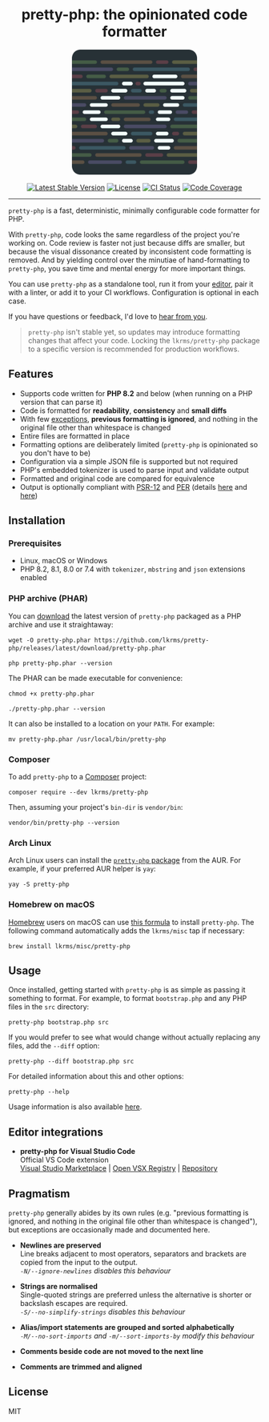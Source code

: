 <h1 align="center">pretty-php: the opinionated code formatter</h1>

<p align="center">
  <a href="https://github.com/lkrms/pretty-php">
    <img src="https://github.com/lkrms/pretty-php/raw/main/images/logo-600x600-rounded.png" alt="pretty-php logo" width="250">
  </a>
<p>

<p align="center">
  <a href="https://packagist.org/packages/lkrms/pretty-php"><img src="https://poser.pugx.org/lkrms/pretty-php/v" alt="Latest Stable Version" /></a>
  <a href="https://packagist.org/packages/lkrms/pretty-php"><img src="https://poser.pugx.org/lkrms/pretty-php/license" alt="License" /></a>
  <a href="https://github.com/lkrms/pretty-php/actions"><img src="https://github.com/lkrms/pretty-php/actions/workflows/ci.yml/badge.svg" alt="CI Status" /></a>
  <a href="https://codecov.io/gh/lkrms/pretty-php"><img src="https://codecov.io/gh/lkrms/pretty-php/graph/badge.svg?token=W0KVZU718K" alt="Code Coverage" /></a>
</p>

----

`pretty-php` is a fast, deterministic, minimally configurable code formatter for
PHP.

With `pretty-php`, code looks the same regardless of the project you're working
on. Code review is faster not just because diffs are smaller, but because the
visual dissonance created by inconsistent code formatting is removed. And by
yielding control over the minutiae of hand-formatting to `pretty-php`, you save
time and mental energy for more important things.

You can use `pretty-php` as a standalone tool, run it from your [editor][], pair
it with a linter, or add it to your CI workflows. Configuration is optional in
each case.

If you have questions or feedback, I'd love to [hear from you][discuss].

> `pretty-php` isn't stable yet, so updates may introduce formatting changes
> that affect your code. Locking the `lkrms/pretty-php` package to a specific
> version is recommended for production workflows.

## Features

- Supports code written for **PHP 8.2** and below (when running on a PHP version
  that can parse it)
- Code is formatted for **readability**, **consistency** and **small diffs**
- With few [exceptions](#pragmatism), **previous formatting is ignored**, and
  nothing in the original file other than whitespace is changed
- Entire files are formatted in place
- Formatting options are deliberately limited (`pretty-php` is opinionated so
  you don't have to be)
- Configuration via a simple JSON file is supported but not required
- PHP's embedded tokenizer is used to parse input and validate output
- Formatted and original code are compared for equivalence
- Output is optionally compliant with [PSR-12][] and [PER][] (details
  [here](docs/PSR-12.md) and [here][PSR-12 issue])


## Installation

### Prerequisites

- Linux, macOS or Windows
- PHP 8.2, 8.1, 8.0 or 7.4 with `tokenizer`, `mbstring` and `json` extensions
  enabled

### PHP archive (PHAR)

You can [download][] the latest version of `pretty-php` packaged as a PHP
archive and use it straightaway:

```shell
wget -O pretty-php.phar https://github.com/lkrms/pretty-php/releases/latest/download/pretty-php.phar
```

```shell
php pretty-php.phar --version
```

The PHAR can be made executable for convenience:

```shell
chmod +x pretty-php.phar
```

```shell
./pretty-php.phar --version
```

It can also be installed to a location on your `PATH`. For example:

```shell
mv pretty-php.phar /usr/local/bin/pretty-php
```

### Composer

To add `pretty-php` to a [Composer][] project:

```shell
composer require --dev lkrms/pretty-php
```

Then, assuming your project's `bin-dir` is `vendor/bin`:

```shell
vendor/bin/pretty-php --version
```

### Arch Linux

Arch Linux users can install the [`pretty-php` package][AUR] from the AUR. For
example, if your preferred AUR helper is `yay`:

```shell
yay -S pretty-php
```

### Homebrew on macOS

[Homebrew][] users on macOS can use [this formula][formula] to install
`pretty-php`. The following command automatically adds the `lkrms/misc` tap if
necessary:

```shell
brew install lkrms/misc/pretty-php
```

## Usage

Once installed, getting started with `pretty-php` is as simple as passing it
something to format. For example, to format `bootstrap.php` and any PHP files in
the `src` directory:

```shell
pretty-php bootstrap.php src
```

If you would prefer to see what would change without actually replacing any
files, add the `--diff` option:

```shell
pretty-php --diff bootstrap.php src
```

For detailed information about this and other options:

```shell
pretty-php --help
```

Usage information is also available [here](docs/Usage.md).

## Editor integrations

- **pretty-php for Visual Studio Code** \
  Official VS Code extension \
  [Visual Studio Marketplace] | [Open VSX Registry] | [Repository][vscode]

## Pragmatism

`pretty-php` generally abides by its own rules (e.g. "previous formatting is
ignored, and nothing in the original file other than whitespace is changed"),
but exceptions are occasionally made and documented here.

- **Newlines are preserved** \
  Line breaks adjacent to most operators, separators and brackets are copied
  from the input to the output. \
  *`-N/--ignore-newlines` disables this behaviour*

- **Strings are normalised** \
  Single-quoted strings are preferred unless the alternative is shorter or
  backslash escapes are required. \
  *`-S/--no-simplify-strings` disables this behaviour*

- **Alias/import statements are grouped and sorted alphabetically** \
  *`-M/--no-sort-imports` and `-m/--sort-imports-by` modify this behaviour*

- **Comments beside code are not moved to the next line**

- **Comments are trimmed and aligned**

## License

MIT


[AUR]: https://aur.archlinux.org/packages/pretty-php
[Composer]: https://getcomposer.org/
[discuss]: https://github.com/lkrms/pretty-php/discussions
[download]: https://github.com/lkrms/pretty-php/releases/latest/download/pretty-php.phar
[editor]: #editor-integrations
[formula]: https://github.com/lkrms/homebrew-misc/blob/main/Formula/pretty-php.rb
[Homebrew]: https://brew.sh/
[Open VSX Registry]: https://open-vsx.org/extension/lkrms/pretty-php
[PER]: https://www.php-fig.org/per/coding-style/
[PSR-12]: https://www.php-fig.org/psr/psr-12/
[PSR-12 issue]: https://github.com/lkrms/pretty-php/issues/4
[Visual Studio Marketplace]: https://marketplace.visualstudio.com/items?itemName=lkrms.pretty-php
[vscode]: https://github.com/lkrms/vscode-pretty-php
